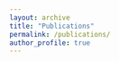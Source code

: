 ```yaml
---
layout: archive
title: "Publications"
permalink: /publications/
author_profile: true
---
```


<script src="https://bibbase.org/show?bib=https%3A%2F%2Fbibbase.org%2Fnetwork%2Ffiles%2Fj38suGZqBqKxYJCbq&msg=embed&noBootstrap=1"></script>
